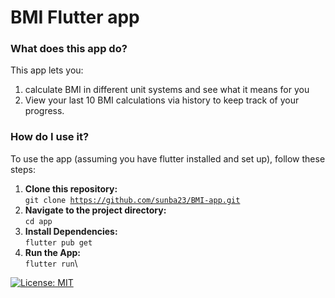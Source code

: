 # BMI Flutter app

### What does this app do?
This app lets you:
1. calculate BMI in different unit systems and see what it means for you
2. View your last 10 BMI calculations via history to keep track of your progress.

### How do I use it?
To use the app (assuming you have flutter installed and set up), follow these steps:

1. **Clone this repository:**\
   <code>git clone https://github.com/sunba23/BMI-app.git </code>
2. **Navigate to the project directory:**\
   <code>cd app</code>
3. **Install Dependencies:**\
   <code>flutter pub get</code>
4. **Run the App:**\
   <code>flutter run</code>\

[![License: MIT](https://img.shields.io/badge/License-MIT-yellow.svg)](https://opensource.org/licenses/MIT)
